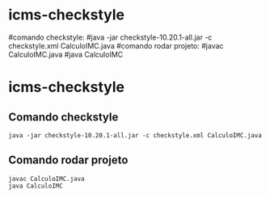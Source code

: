 # icms-checkstyle

#comando checkstyle: 
#java -jar checkstyle-10.20.1-all.jar -c checkstyle.xml CalculoIMC.java
#comando rodar projeto: 
#javac CalculoIMC.java
#java CalculoIMC
# icms-checkstyle

## Comando checkstyle
```
java -jar checkstyle-10.20.1-all.jar -c checkstyle.xml CalculoIMC.java
```

## Comando rodar projeto
```
javac CalculoIMC.java
java CalculoIMC
```
